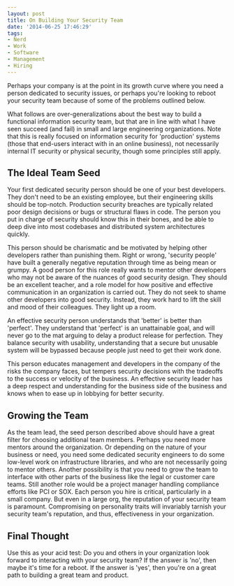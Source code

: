 ```yaml
---
layout: post
title: On Building Your Security Team
date: '2014-06-25 17:46:29'
tags:
- Nerd
- Work
- Software
- Management
- Hiring
---
```


Perhaps your company is at the point in its growth curve where you need a person dedicated to security issues, or perhaps you're looking to reboot your security team because of some of the problems outlined below.

What follows are over-generalizations about the best way to build a functional information security team, but that are in line with what I have seen succeed (and fail) in small and large engineering organizations. Note that this is really focused on information security for 'production' systems (those that end-users interact with in an online business), not necessarily internal IT security or physical security, though some principles still apply.

## The Ideal Team Seed

Your first dedicated security person should be one of your best developers. They don't need to be an existing employee, but their engineering skills should be top-notch. Production security breaches are typically related poor design decisions or bugs or structural flaws in code. The person you put in charge of security should know this in their bones, and be able to deep dive into most codebases and distributed system architectures quickly.

This person should be charismatic and be motivated by helping other developers rather than punishing them. Right or wrong, 'security people' have built a generally negative reputation through time as being mean or grumpy. A good person for this role really wants to mentor other developers who may not be aware of the nuances of good security design. They should be an excellent teacher, and a role model for how positive and effective communication in an organization is carried out. They do not seek to shame other developers into good security. Instead, they work hard to lift the skill and mood of their colleagues. They light up a room.

An effective security person understands that 'better' is better than 'perfect'. They understand that 'perfect' is an unattainable goal, and will never go to the mat arguing to delay a product release for perfection. They balance security with usability, understanding that a secure but unusable system will be bypassed because people just need to get their work done.

This person educates management and developers in the company of the risks the company faces, but tempers security decisions with the tradeoffs to the success or velocity of the business. An effective security leader has a deep respect and understanding for the business side of the business and knows when to ease up in lobbying for better security.

## Growing the Team

As the team lead, the seed person described above should have a great filter for choosing additional team members. Perhaps you need more mentors around the organization. Or depending on the nature of your business or need, you need some dedicated security engineers to do some low-level work on infrastructure libraries, and who are not necessarily going to mentor others. Another possibility is that you need to grow the team to interface with other parts of the business like the legal or customer care teams. Still another role would be a project manager handling compliance efforts like PCI or SOX. Each person you hire is critical, particularly in a small company. But even in a large org, the reputation of your security team is paramount. Compromising on personality traits will invariably tarnish your security team's reputation, and thus, effectiveness in your organization.

## Final Thought

Use this as your acid test: Do you and others in your organization look forward to interacting with your security team? If the answer is 'no', then maybe it's time for a reboot. If the answer is 'yes', then you're on a great path to building a great team and product.
